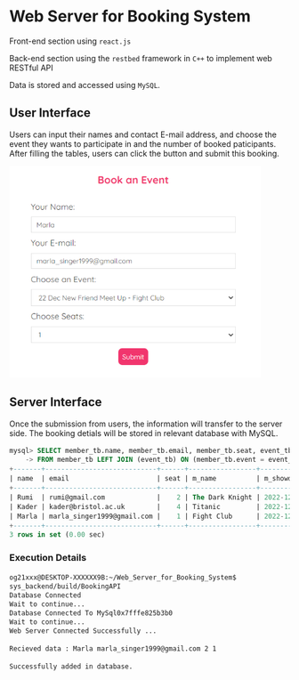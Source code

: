 # Web Server for Booking System

Front-end section using `react.js`

Back-end section using the `restbed` framework in `C++` to implement web RESTful API

Data is stored and accessed using `MySQL`.


## User Interface

Users can input their names and contact E-mail address, and choose the event they wants to participate in and the number of booked paticipants.
After filling the tables, users can click the button and submit this booking.

<img src="2022-11-03_132902.png" height="380">

## Server Interface

Once the submission from users, the information will transfer to the server side. The booking detials will be stored in relevant database with MySQL.

```SQL
mysql> SELECT member_tb.name, member_tb.email, member_tb.seat, event_tb.m_name, event_tb.m_showdate 
    -> FROM member_tb LEFT JOIN (event_tb) ON (member_tb.event = event_tb.m_id);
+-------+----------------------------+------+-----------------+------------+
| name  | email                      | seat | m_name          | m_showdate |
+-------+----------------------------+------+-----------------+------------+
| Rumi  | rumi@gmail.com             |    2 | The Dark Knight | 2022-12-21 |
| Kader | kader@bristol.ac.uk        |    4 | Titanic         | 2022-12-23 |
| Marla | marla_singer1999@gmail.com |    1 | Fight Club      | 2022-12-22 |
+-------+----------------------------+------+-----------------+------------+
3 rows in set (0.00 sec)

```

### Execution Details
```LINUX
og21xxx@DESKTOP-XXXXXX9B:~/Web_Server_for_Booking_System$ sys_backend/build/BookingAPI
Database Connected
Wait to continue...
Database Connected To MySql0x7fffe825b3b0
Wait to continue...
Web Server Connected Successfully ...

Recieved data : Marla marla_singer1999@gmail.com 2 1

Successfully added in database.

```
